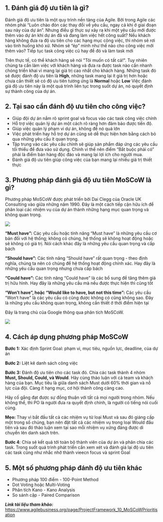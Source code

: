 ## 1. Đánh giá độ ưu tiên là gì?
Đánh giá độ ưu tiên là một quy trình nền tảng của Agile. Bởi trong Agile các nhóm phải “Luôn chào đón các thay đổi về yêu cầu, ngay cả khi ở giai đoạn sau này của dự án”. Nhưng điều gì thực sự xảy ra khi một yêu cầu mới được thêm vào dự án khi dự án đã và đang làm việc hết công suất? Nếu khách hàng không đưa ra độ ưu tiên cho các hạng mục công việc, thì nhóm sẽ rơi vào tình huống khó xử. Nhóm sẽ “ép” mình như thế nào cho công việc mới thêm vào? Tiếp tục task công việc cũ hay để đó và làm task mới

Trên thực tế, có thể khách hàng sẽ nói "Tôi muốn có tất cả!". Tuy nhiên chúng ta cần làm việc với khách hàng và đưa ra được task nào cần nhanh chóng triển khai vì mang lại giá trị cao nhất cho khách hàng. Những task đó sẽ được đánh độ ưu tiên là **High**, những task mang lại ít giá trị hơn hoặc chưa cần thiết sẽ có độ ưu tiên tương ứng là **Normal** hoặc **Low**
Việc đánh giá độ ưu tiên này là một quá trình liên tục trong suốt dự án, nó quyết định sự thành công của dự án.
## 2. Tại sao cần đánh độ ưu tiên cho công việc?
- Giúp đội dự án nắm rõ sprint goal và focus vào các task công việc chính
- Hỗ trợ việc quản lý dự án một cách rõ ràng hơn đảm bảo được tiến độ.
- Giúp việc quản lý phạm vi dự án, không để nó quá lớn
- Việc phát triển hay hỗ trợ dự án cũng sẽ dễ thực hiện hơn bằng cách bỏ qua những yêu cầu ít quan trọng. 
- Tập trung vào các yêu cầu chính sẽ giúp sản phẩm đáp ứng các yêu cầu tối thiểu để đưa vào sử dụng. Chính vì thế nên điểm “Bắt buộc phải có” phải là điểm bán hàng độc đáo và mang lại lợi ích cho người mua.
- Đánh giá độ ưu tiên giúp công việc của bạn mang lại nhiều giá trị thiết thực
## 3. Phương pháp đánh giá độ ưu tiên MoSCoW là gì?
Phương pháp MoSCoW được phát triển bởi Dai Clegg của Oracle UK Consulting vào giữa những năm 1990. Đây là một cách tiếp cận hữu ích để phân loại các nhiệm vụ của dự án thành những hạng mục quan trọng và không quan trọng.

![](https://images.viblo.asia/9f156d66-c96f-4e48-b00d-65677d1d0634.png)

**“Must have”:** Các yêu cầu hoặc tính năng “Must have” là những yêu cầu cơ bản đối với hệ thống; không có chúng, hệ thống sẽ không hoạt động hoặc sẽ không có giá trị. Nói cách khác đây là những yêu cầu quan trọng và cấp bách

**“Should have”:** Các tính năng “Should have” rất quan trọng - theo định nghĩa, chúng ta nên có chúng để hệ thống hoạt động chính xác. Hay đây là những yêu cầu quan trọng nhưng chưa cấp bách

**“Could have”:**  Các tính năng “Could have” là các bổ sung để tăng thêm giá trị hữu hình. Hay đây là những yêu cầu  mà nếu được thực hiện thì cũng tốt

**“Won’t have”, hoặc “Would like to have, but not this time”:** Các yêu cầu “Won’t have" là các yêu cầu có cũng được không có cũng không sao. Đây là những yêu cầu không quan trọng, không cần thiết ở thời điểm hiện tại

Đây là trang chủ của Google thông qua phân tích MoSCoW.

![](https://images.viblo.asia/339f4e71-cf54-4d51-a56e-ddf7d7caec70.png)

## 4. Cách áp dụng phương pháp MoSCoW
**Bước 1:** Xác định Sprint Goal: phạm vi, mục tiêu, nguồn lực, deadline, của dự án

**Bước 2:** Liệt kê danh sách công việc 

**Bước 3:** Đánh độ ưu tiên cho các task đó. Chia các task thành 4 nhóm **Must, Should, Could, và Would**. Hãy cùng thảo luận với cả team và khách hàng của bạn. Mục tiêu là giữa danh sách Must dưới 60% thời gian và nỗ lực của đội. Càng ít hạng mục, cơ hội thành công càng cao.

Hãy cố gắng đạt được sự đồng thuận với tất cả mọi người trong nhóm. Nếu không thể, thì PO là người đưa ra quyết định chính, là người có tiếng nói cuối cùng.

**Mẹo:** Thay vì bắt đầu tất cả các nhiệm vụ từ loại Must và sau đó giáng cấp một trong số chúng, bạn nên đặt tất cả các nhiệm vụ trong loại Would đầu tiên và sau đó thảo luận xem tại sao mỗi nhiệm vụ xứng đáng được di chuyển lên danh sách trên.

**Bước 4**:  Chia sẻ kết quả tới toàn bộ thành viên của dự án và phân chia các task. Trong suốt quá trình phát triển cần xem xét và đánh giá lại độ ưu tiên các task cũng như nhắc nhở thành vieecn focus và sprint Goal

## 5. Một số phương pháp đánh độ ưu tiên khác
* Phương pháp 100 điểm - 100-Point Method
* Dot Voting hoặc Multi-Voting
* Phân tích Kano - Kano Analysis
* So sánh cặp - Paired Comparison

***Link tài liệu tham khảo:***
https://www.agilebusiness.org/page/ProjectFramework_10_MoSCoWPrioritisation